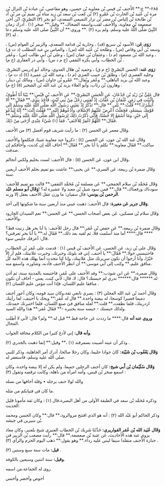 ٢٨٥-** ع:** الأَحنف بْن قيس بْن معاوية بْن حصين، وهو مقاعس، بْن عبادة بْن النزال بْن مرة بْن عُبَيد بْن الحارث بْن عَمْرو (٢) بْن كعب بْن سعد بْن زيد مناة بْن تميم بْن مر بْن أد بْن طابخة بْن إلياس بْن مضر بْن نزار التميمي السعدي، أبو بحر (٣) البَصْرِيّ، ابْن أخي صعصعة بْن معاوية، والأَحنف لقب،واسمه الضحاك،** وقيل:** صخر (١) . أدرك زمان النَّبِيّ صَلَّى اللَّهُ عليه وسلم. ولم يره (٢) .** وروي:** أن النَّبِيُّ صلى الله عليه وسلم دعا له (٣) .

**رَوَى عَن:** الأسود بْن سريع (قد) ، وجارية بْن قدامة السعدي، والزبير بْن العوام (س) ، وسعد بْن أَبي وقاص (س) ، وطلحة بْن عُبَيد الله (س) ، والعباس بن عبد المطلب (د ت ق) ، وعبد الله بْن مسعود (م د) ، وعثمان بْن عفان (س) ، وعلي بْن أَبي طالب (س) ، وعُمَر بْن الخطاب، وأبي بكرة الثقفي (خ م د س) ، وأبي ذر الغفاري (خ م) .

**رَوَى عَنه:** الحسن البَصْرِيّ (خ م ق) ، وحميد بْن هلال العدوي، وخالد أبو إدريس البَصْرِيّ، وخليد العصري (م) ، وطلق بْن حبيب العنزي (م د) ، وعبد الله بْن عميرة (٤) (د ت م) ، وعبد الله بْن يزيد الباهلى،** وعُمَر ويُقال:** عَمْرو بْن جاوان (س) ، ومالك بْن دينار، وهارون بْن رئاب، وأبو العلاء يزيد بْن عَبد الله بْن الشخير (٥) (خ م) .

قال عَلِيُّ بْنُ زَيْدِ بْنِ جُدْعَانَ، عَنِ الْحَسَنِ البَصْرِيّ،** عَنِ الأَحنف بْنِ قَيْسٍ:** بَيْنَا أَنَا أَطُوفُ بِالْبَيْتِ فِي زَمَنِ عْثُمَانَ بْنِ عَفَّانَ، إِذْ لَقِيَنِي رَجُلٌ مِنْ بَنِي لَيْثٍ، فَأَخَذَ بِيَدِي،** فَقَالَ:** أَلا أُبَشِّرُكَ؟** قُلْتُ:** بَلَى.** قال:** تَذْكُرُ إِذْ بَعَثَنِي رَسُولُ اللَّهِ صَلَّى اللَّهُ عَلَيْهِ وسَلَّمَ إِلَى قَوْمِكَ بنيسَعْدٍ، فَجَعَلْتُ أَعْرِضُ عَلَيْهِمُ الإِسْلامَ، وأَدْعُوهُمْ إِلَيْهِ،** فَقُلْتَ أَنْتَ:** إِنَّهُ لَيَدْعُو إِلَى خَيْرٍ، ومَا أَسْمَعُ إِلا حُسْنًا، فَإِنِّي ذَكَرْتُ ذَلِكَ لِرَسُولِ اللَّهِ صَلَّى اللَّهُ عَلَيْهِ وسَلَّمَ،** فَقَالَ:** اللَّهُمَّ اغْفِرْ لِلأَحْنَفِ". فَمَا (١) شَيْءٌ عِنْدِي أَرْجَى مِنْ ذَلِكَ.

وَقَال معمر عَن الحسن (٢) : ما رأيت شريف قوم أفضل (٣) من الأَحنف.

وَقَال عَبد الله بْن عون، عَن الحسن (٤) : ذكروا عند معاوية شيئا، فتكلموا والأَحنف ساكت،** فَقَالَ معاوية:** تكلم يا أبا بحر.** فَقَالَ:** أخاف الله إن كذبت، وأخافكم إن صدقت.

وَقَال ابن عون، عَن الحسن (٥) : قال الأَحنف: لست بحليم ولكني أتحالم.

وَقَال ضمرة بْن ربيعة، عَن السري،** عَن يحيى:** عاشت بنو تميم بحلم الأَحنف أربعين سنة.

وَقَال مُحَمَّد بْن سلام الجمحي،** عَن مسلمة بْن مُحَمَّد الثقفي:** قالت بنو تميم للأحنف: سودناك ورفعناك،** قال:** فمن سود شبل بْن معبد ولا عشيرة له؟ !**وَقَال أبو مسلم عَبْد الرحمن بْن يونس:** قال سفيان: ما وزن عقل الأَحنف بعقل إلا وزنه.

**وَقَال جرير عَن مغيرة:** قال الأَحنف: ذهبت عيني منذ أربعين سنة ما شكوتها إلى أحد.

وَقَال سلام بْن مسكين، عَن بعض أصحاب الحسن،** عَن الحسن:** نعم السيدان الجارود والأَحنف.

وَقَال ضمرة بْن ربيعة،** عَن حفص بْن عُمَر:** قال رجل للأحنف: يا أبا بحر هل زنيت قط؟**** قال:**** أما منذ أسلمت فلا، ثم لقيه بعد ذلك،** فَقَالَ له:** يا أبا بحر تعرفني؟ قال: أعرفك جليس سوء.

وَقَال علي بْن زيد، عَن الحسن، عَن الأَحنف بْن قيس (١) : قدمت على عُمَر بْن الخطاب، فاحتبسني حولا،** فَقَالَ:** يا أحنف، إني قد بلوتك وخبرتك، وخبرت علانيتك، فلم أر إِلاَّ خَيْرًا، وأنا أرجوا أن تكون سريرتك مثل علانيتك، وإنا كنا نتحدث أنما يهلك هذه الأمة كل منافق عليم،** وكتب إلى أبي موسى:** أن انظر الأَحنف فأدنه، وشاوره، واسمع منه.

وَقَال ضمرة،** عَن ابن شوذب:** وفد الأَحنف على عُمَر، فاحتبسه بالمدينة سنة، ثم أذن له.****** قال:****** تدري لم حبستك؟ قال: لا، قال: لأني كنت، يعني - أخاف أن تكون منافقا عليم اللسان، فإذا أنت مؤمن عليم اللسان (٢) .

وَقَال أحمد بْن عَبد الله العجلي (٣) : بصري تابعي ثقة،وكان سيد قومه، وكان أعور أحنف دميما قصيرا كوسجا، له بيضة واحدة.** قال له عُمَر:** ويحك يا أحينف، لما رأيتك ازدريتك، فلما نطقت،** قلت:** لعله منافق فئ صنع اللسان، فلما اختبرتك حمدتك، ولذلك حبستك - حبسه سنة يختبره -** فَقَالَ عُمَر:** هذا والله السيد.

**وروي عنه أنه** قال:**** ما رددت عَن حاجة قط.** قيل له:** ولم؟ قال: لأني لا أطلب المحال.

**وأنه قال:** إني لأدع كثيرا من الكلام مخافة الجواب.

وذكر أن عينه أصيبت بسمرقند (١) ،** وقيل:** إنما ذهبت بالجدري (٢) .

**وَقَال يَعْقُوب بْن شَيْبَة:** كَانَ جوادا حليما، وكان رجلا صالحا، أدرك أمر الجاهلية، وذكر للنبي صلى الله عليه وسلم، فاستغفر له.

**وَقَال سُلَيْمان بْن أَبي شيخ:** كان أحنف الرجلين جميعا، ولم يكن له إلا بيضة واحدة، وكان اسمع صخر بْن قيس، وأمه امرأة من باهلة، وكانت ترقصه وتقول (٣) :

والله لولا حنف برجله • وقلة أخافها من نسله

ما كان في فتيانكم من مثله.

وذكره مُحَمَّد بْن سعد في الطبقة الأولى من أهل البصرة،قال (١) : وكان ثقة مأمونا قليل الحديث.

وذكر الحاكم أبو عَبْد الله (٢) : أنه هو الذي افتتح مروالروذ،** قال:** وكان الحسن ومحمد بْن سيرين في جيشه.

**وَقَال عُبَيد الله بْن عُمَر القواريري:** حَدَّثَنَا شَرِيك بْن الخطاب العنبري شيخ بلعنبر، وكان معاذ يروي عنه هذه الأحاديث، عَن عتبة بْن صعصعة،** قال:** رأيت مصعب بْن الزبير في جنازة الأَحنف متقلدا سيفا ليس عليه رداء،** وهو يقول:** ذهب اليوم الحزم والرأي (٣) .

**قيل:** مات سنة سبع وستين (٣) .

**وقيل:** سنة اثنتين وسبعين بالكوفة.

روى له الجماعة.من اسمه

أحوص وأخضر وأخنس